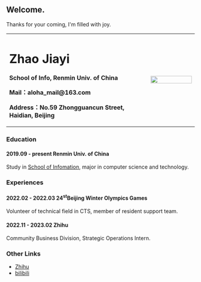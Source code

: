 ## Welcome.
Thanks for your coming, I'm filled with joy.

<table border="0">
  <tr>
    <td width="75%">
      <h1>Zhao Jiayi</h1>
      <p><b>School of Info, Renmin Univ. of China</b></p>
      <p><b>Mail：aloha_mail@163.com</b></p>
      <p><b>Address：No.59 Zhongguancun Street, Haidian, Beijing</b></p>
    </td>
    <td width="25%">
      <img src="/Users/cooper/Desktop/WechatIMG32.jpeg" width="100%">     
    </td>
  </tr>
</table>


### Education
#### 2019.09 - present   Renmin Univ. of China
Study in [School of Infomation](http://info.ruc.edu.cn/), major in computer science and technology. 



### Experiences
#### 2022.02 - 2022.03   24<sup>st</sup>Beijing Winter Olympics Games
Volunteer of technical field in CTS, member of resident support team.
#### 2022.11 - 2023.02   Zhihu
Community Business Division, Strategic Operations Intern.



### Other Links
  - [Zhihu](https://zhihu.com/people/alohakalium)
  - [bilibili](https://b23.tv/Sple1b)
